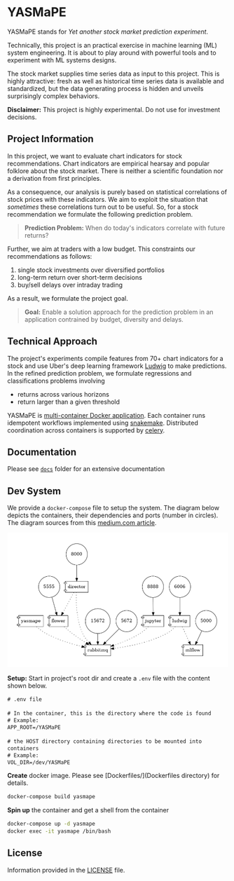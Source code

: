 # YASMaPE

YASMaPE stands for _Yet another stock market prediction experiment_.

Technically, this project is an practical exercise in machine learning (ML) system engineering. It is about to play around with powerful tools and to experiment with ML systems designs. 

The stock market supplies time series data as input to this project. This is highly attractive: fresh as well as historical time series data is available and standardized, but the data generating process is hidden and unveils surprisingly complex behaviors. 

**Disclaimer:** This project is highly experimental. Do not use for investment decisions.

## Project Information

In this project, we want to evaluate chart indicators for stock recommendations. Chart indicators are empirical hearsay and popular folklore about the stock market. There is neither a scientific foundation nor a derivation from first principles. 

As a consequence, our analysis is purely based on statistical correlations of stock prices with these indicators. We aim to exploit the situation that _sometimes_ these correlations turn out to be useful. So, for a stock recommendation we formulate the following prediction problem.

> **Prediction Problem:** When do today's indicators correlate with future returns?

Further, we aim at traders with a low budget. This constraints our recommendations as follows:

1. single stock investments over diversified portfolios
1. long-term return over short-term decisions
1. buy/sell delays over intraday trading

As a result, we formulate the project goal.

> **Goal:** Enable a solution approach for the prediction problem in an application contrained by budget, diversity and delays.


## Technical Approach

The project's experiments compile features from 70+ chart indicators for a stock and use Uber's deep learning framework [Ludwig](https://ludwig-ai.github.io/ludwig-docs/) to make predictions. In the refined prediction problem, we formulate regressions and classifications problems involving

* returns across various horizons
* return larger than a given threshold

YASMaPE is [multi-container Docker application](https://docs.docker.com/compose/). Each container runs idempotent workflows implemented using [snakemake](https://snakemake.readthedocs.io/en/stable/). Distributed coordination across containers is supported by [celery](https://docs.celeryq.dev/en/stable/index.html). 


## Documentation

Please see [`docs`](docs) folder for an extensive documentation 

## Dev System

We provide a `docker-compose` file to setup the system. The diagram below depicts the containers, their dependencies and ports (number in circles). The diagram sources from this [medium.com article](https://medium.com/@krishnakummar/creating-block-diagrams-from-your-docker-compose-yml-da9d5a2450b4).

![docker-compose dependencies](docs/docker-compose.png)


**Setup:** Start in project's root dir and create a `.env` file with the content shown below.
```
# .env file

# In the container, this is the directory where the code is found
# Example:
APP_ROOT=/YASMaPE

# the HOST directory containing directories to be mounted into containers
# Example:
VOL_DIR=/dev/YASMaPE
```

**Create** docker image. Please see [Dockerfiles/](Dockerfiles directory) for details.

```bash
docker-compose build yasmape
```

**Spin up** the container and get a shell from the container
```bash
docker-compose up -d yasmape
docker exec -it yasmape /bin/bash
```

## License

Information provided in the [LICENSE](LICENSE) file.
